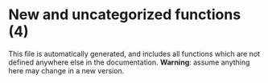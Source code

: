# New and uncategorized functions (4)

This file is automatically generated, and includes all functions which are not defined anywhere else in the
documentation. **Warning**: assume anything here may change in a new version.

